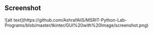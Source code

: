 <h2>Screenshot</h2>
![alt text](https://github.com/AshrafAliS/MSRIT-Python-Lab-Programs/blob/master/tkinter/GUI%20with%20Image/screenshot.png)

